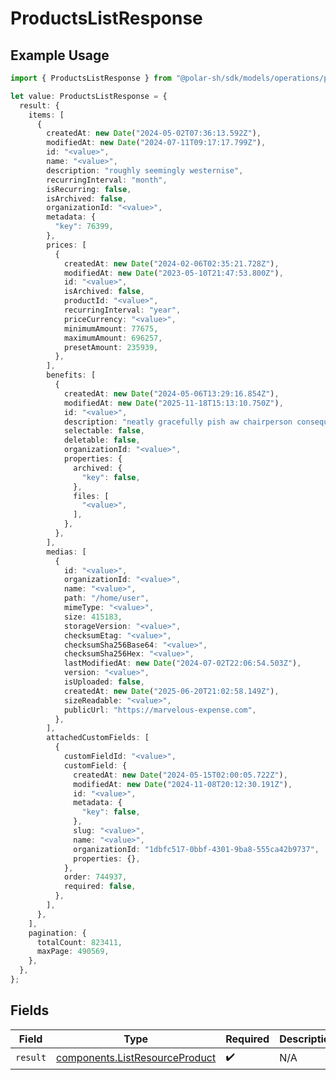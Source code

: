# ProductsListResponse

## Example Usage

```typescript
import { ProductsListResponse } from "@polar-sh/sdk/models/operations/productslist.js";

let value: ProductsListResponse = {
  result: {
    items: [
      {
        createdAt: new Date("2024-05-02T07:36:13.592Z"),
        modifiedAt: new Date("2024-07-11T09:17:17.799Z"),
        id: "<value>",
        name: "<value>",
        description: "roughly seemingly westernise",
        recurringInterval: "month",
        isRecurring: false,
        isArchived: false,
        organizationId: "<value>",
        metadata: {
          "key": 76399,
        },
        prices: [
          {
            createdAt: new Date("2024-02-06T02:35:21.728Z"),
            modifiedAt: new Date("2023-05-10T21:47:53.800Z"),
            id: "<value>",
            isArchived: false,
            productId: "<value>",
            recurringInterval: "year",
            priceCurrency: "<value>",
            minimumAmount: 77675,
            maximumAmount: 696257,
            presetAmount: 235939,
          },
        ],
        benefits: [
          {
            createdAt: new Date("2024-05-06T13:29:16.854Z"),
            modifiedAt: new Date("2025-11-18T15:13:10.750Z"),
            id: "<value>",
            description: "neatly gracefully pish aw chairperson consequently",
            selectable: false,
            deletable: false,
            organizationId: "<value>",
            properties: {
              archived: {
                "key": false,
              },
              files: [
                "<value>",
              ],
            },
          },
        ],
        medias: [
          {
            id: "<value>",
            organizationId: "<value>",
            name: "<value>",
            path: "/home/user",
            mimeType: "<value>",
            size: 415183,
            storageVersion: "<value>",
            checksumEtag: "<value>",
            checksumSha256Base64: "<value>",
            checksumSha256Hex: "<value>",
            lastModifiedAt: new Date("2024-07-02T22:06:54.503Z"),
            version: "<value>",
            isUploaded: false,
            createdAt: new Date("2025-06-20T21:02:58.149Z"),
            sizeReadable: "<value>",
            publicUrl: "https://marvelous-expense.com",
          },
        ],
        attachedCustomFields: [
          {
            customFieldId: "<value>",
            customField: {
              createdAt: new Date("2024-05-15T02:00:05.722Z"),
              modifiedAt: new Date("2024-11-08T20:12:30.191Z"),
              id: "<value>",
              metadata: {
                "key": false,
              },
              slug: "<value>",
              name: "<value>",
              organizationId: "1dbfc517-0bbf-4301-9ba8-555ca42b9737",
              properties: {},
            },
            order: 744937,
            required: false,
          },
        ],
      },
    ],
    pagination: {
      totalCount: 823411,
      maxPage: 490569,
    },
  },
};
```

## Fields

| Field                                                                            | Type                                                                             | Required                                                                         | Description                                                                      |
| -------------------------------------------------------------------------------- | -------------------------------------------------------------------------------- | -------------------------------------------------------------------------------- | -------------------------------------------------------------------------------- |
| `result`                                                                         | [components.ListResourceProduct](../../models/components/listresourceproduct.md) | :heavy_check_mark:                                                               | N/A                                                                              |